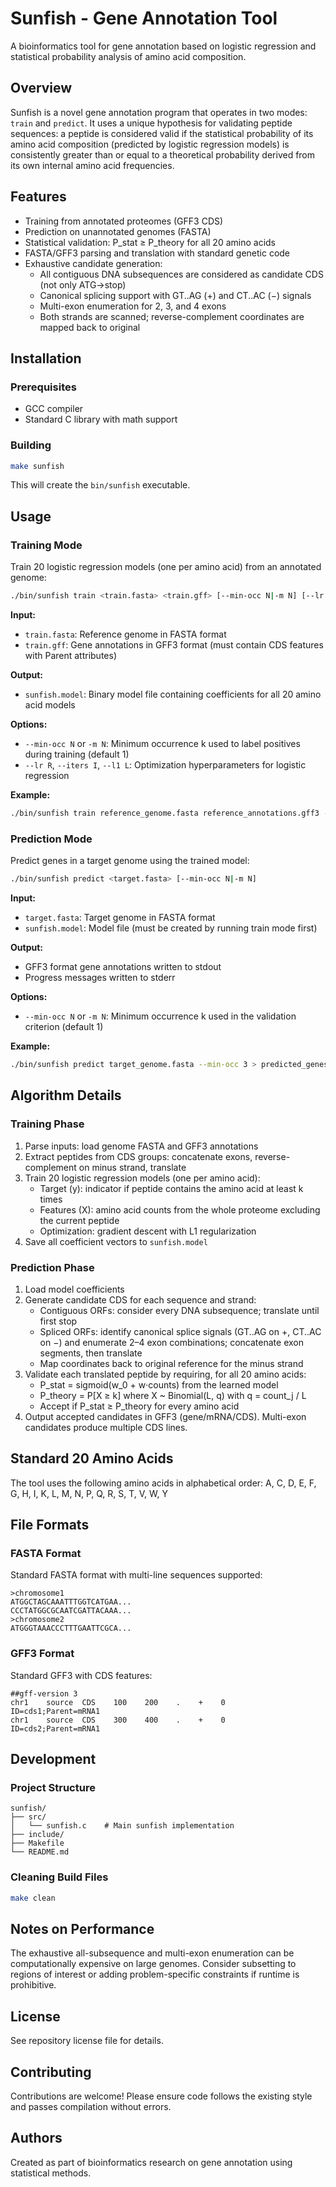 # Sunfish - Gene Annotation Tool

A bioinformatics tool for gene annotation based on logistic regression and statistical probability analysis of amino acid composition.

## Overview

Sunfish is a novel gene annotation program that operates in two modes: `train` and `predict`. It uses a unique hypothesis for validating peptide sequences: a peptide is considered valid if the statistical probability of its amino acid composition (predicted by logistic regression models) is consistently greater than or equal to a theoretical probability derived from its own internal amino acid frequencies.

## Features

- Training from annotated proteomes (GFF3 CDS)
- Prediction on unannotated genomes (FASTA)
- Statistical validation: P_stat ≥ P_theory for all 20 amino acids
- FASTA/GFF3 parsing and translation with standard genetic code
- Exhaustive candidate generation:
   - All contiguous DNA subsequences are considered as candidate CDS (not only ATG→stop)
   - Canonical splicing support with GT..AG (+) and CT..AC (−) signals
   - Multi-exon enumeration for 2, 3, and 4 exons
   - Both strands are scanned; reverse-complement coordinates are mapped back to original

## Installation

### Prerequisites

- GCC compiler
- Standard C library with math support

### Building

```bash
make sunfish
```

This will create the `bin/sunfish` executable.

## Usage

### Training Mode

Train 20 logistic regression models (one per amino acid) from an annotated genome:

```bash
./bin/sunfish train <train.fasta> <train.gff> [--min-occ N|-m N] [--lr R] [--iters I] [--l1 L]
```

**Input:**
- `train.fasta`: Reference genome in FASTA format
- `train.gff`: Gene annotations in GFF3 format (must contain CDS features with Parent attributes)

**Output:**
- `sunfish.model`: Binary model file containing coefficients for all 20 amino acid models

**Options:**
- `--min-occ N` or `-m N`: Minimum occurrence k used to label positives during training (default 1)
- `--lr R`, `--iters I`, `--l1 L`: Optimization hyperparameters for logistic regression

**Example:**
```bash
./bin/sunfish train reference_genome.fasta reference_annotations.gff3 --min-pep 5 --min-occ 2
```

### Prediction Mode

Predict genes in a target genome using the trained model:

```bash
./bin/sunfish predict <target.fasta> [--min-occ N|-m N]
```

**Input:**
- `target.fasta`: Target genome in FASTA format
- `sunfish.model`: Model file (must be created by running train mode first)

**Output:**
- GFF3 format gene annotations written to stdout
- Progress messages written to stderr

**Options:**
- `--min-occ N` or `-m N`: Minimum occurrence k used in the validation criterion (default 1)

**Example:**
```bash
./bin/sunfish predict target_genome.fasta --min-occ 3 > predicted_genes.gff3
```

## Algorithm Details

### Training Phase

1. Parse inputs: load genome FASTA and GFF3 annotations
2. Extract peptides from CDS groups: concatenate exons, reverse-complement on minus strand, translate
3. Train 20 logistic regression models (one per amino acid):
   - Target (y): indicator if peptide contains the amino acid at least k times
   - Features (X): amino acid counts from the whole proteome excluding the current peptide
   - Optimization: gradient descent with L1 regularization
4. Save all coefficient vectors to `sunfish.model`

### Prediction Phase

1. Load model coefficients
2. Generate candidate CDS for each sequence and strand:
   - Contiguous ORFs: consider every DNA subsequence; translate until first stop
   - Spliced ORFs: identify canonical splice signals (GT..AG on +, CT..AC on −) and enumerate 2–4 exon combinations; concatenate exon segments, then translate
   - Map coordinates back to original reference for the minus strand
3. Validate each translated peptide by requiring, for all 20 amino acids:
   - P_stat = sigmoid(w_0 + w·counts) from the learned model
   - P_theory = P[X ≥ k] where X ~ Binomial(L, q) with q = count_j / L
   - Accept if P_stat ≥ P_theory for every amino acid
4. Output accepted candidates in GFF3 (gene/mRNA/CDS). Multi-exon candidates produce multiple CDS lines.

## Standard 20 Amino Acids

The tool uses the following amino acids in alphabetical order:
A, C, D, E, F, G, H, I, K, L, M, N, P, Q, R, S, T, V, W, Y

## File Formats

### FASTA Format
Standard FASTA format with multi-line sequences supported:
```
>chromosome1
ATGGCTAGCAAATTTGGTCATGAA...
CCCTATGGCGCAATCGATTACAAA...
>chromosome2
ATGGGTAAACCCTTTGAATTCGCA...
```

### GFF3 Format
Standard GFF3 with CDS features:
```
##gff-version 3
chr1    source  CDS    100    200    .    +    0    ID=cds1;Parent=mRNA1
chr1    source  CDS    300    400    .    +    0    ID=cds2;Parent=mRNA1
```

## Development

### Project Structure
```
sunfish/
├── src/
│   └── sunfish.c    # Main sunfish implementation
├── include/
├── Makefile
└── README.md
```

### Cleaning Build Files
```bash
make clean
```

## Notes on Performance

The exhaustive all-subsequence and multi-exon enumeration can be computationally expensive on large genomes. Consider subsetting to regions of interest or adding problem-specific constraints if runtime is prohibitive.

## License

See repository license file for details.

## Contributing

Contributions are welcome! Please ensure code follows the existing style and passes compilation without errors.

## Authors

Created as part of bioinformatics research on gene annotation using statistical methods.